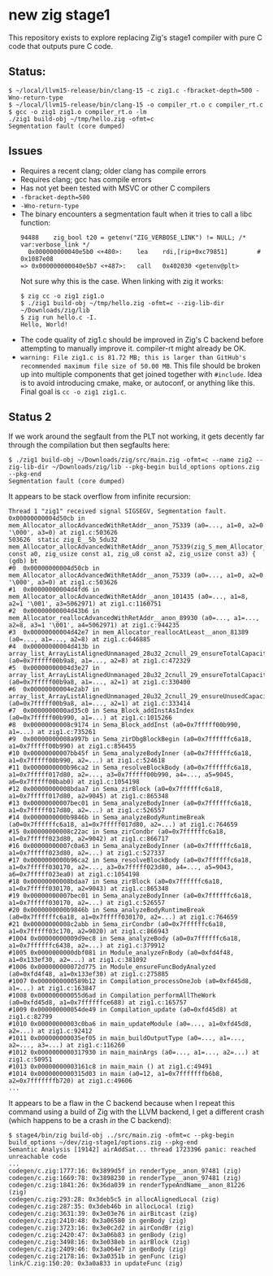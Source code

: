 # new zig stage1

This repository exists to explore replacing Zig's stage1 compiler with pure C
code that outputs pure C code.

## Status:

```
$ ~/local/llvm15-release/bin/clang-15 -c zig1.c -fbracket-depth=500 -Wno-return-type
$ ~/local/llvm15-release/bin/clang-15 -o compiler_rt.o c compiler_rt.c
$ gcc -o zig1 zig1.o compiler_rt.o -lm
./zig1 build-obj ~/tmp/hello.zig -ofmt=c
Segmentation fault (core dumped)
```

## Issues

 * Requires a recent clang; older clang has compile errors
 * Requires clang; gcc has compile errors
 * Has not yet been tested with MSVC or other C compilers
 * `-fbracket-depth=500`
 * `-Wno-return-type`
 * The binary encounters a segmentation fault when it tries to call a libc function:
    ```
    94488	 zig_bool t20 = getenv("ZIG_VERBOSE_LINK") != NULL; /* var:verbose_link */
      0x000000000040e5b0 <+480>:	lea    rdi,[rip+0xc79851]        # 0x1087e08
    => 0x000000000040e5b7 <+487>:	call   0x402030 <getenv@plt>
    ```
    Not sure why this is the case. When linking with zig it works:
    ```
    $ zig cc -o zig1 zig1.o 
    $ ./zig1 build-obj ~/tmp/hello.zig -ofmt=c --zig-lib-dir ~/Downloads/zig/lib
    $ zig run hello.c -I.
    Hello, World!
    ```
 * The code quality of zig1.c should be improved in Zig's C backend before
   attempting to manually improve it. compiler-rt might already be OK.
 * `warning: File zig1.c is 81.72 MB; this is larger than GitHub's recommended maximum file size of 50.00 MB`.
   This file should be broken up into multiple components that get joined together with `#include`. Idea is
   to avoid introducing cmake, make, or autoconf, or anything like this. Final goal is `cc -o zig1 zig1.c`.


## Status 2

If we work around the segfault from the PLT not working, it gets decently far through
the compilation but then segfaults here:

```
$ ./zig1 build-obj ~/Downloads/zig/src/main.zig -ofmt=c --name zig2 --zig-lib-dir ~/Downloads/zig/lib --pkg-begin build_options options.zig --pkg-end
Segmentation fault (core dumped)
```

It appears to be stack overflow from infinite recursion:

```
Thread 1 "zig1" received signal SIGSEGV, Segmentation fault.
0x00000000004d50cb in mem_Allocator_allocAdvancedWithRetAddr__anon_75339 (a0=..., a1=0, a2=0 '\000', a3=0) at zig1.c:503626
503626	static zig_E__5b_5du32 mem_Allocator_allocAdvancedWithRetAddr__anon_75339(zig_S_mem_Allocator__1718 const a0, zig_usize const a1, zig_u8 const a2, zig_usize const a3) {
(gdb) bt
#0  0x00000000004d50cb in mem_Allocator_allocAdvancedWithRetAddr__anon_75339 (a0=..., a1=0, a2=0 '\000', a3=0) at zig1.c:503626
#1  0x00000000004d4fd6 in mem_Allocator_allocAdvancedWithRetAddr__anon_101435 (a0=..., a1=8, a2=1 '\001', a3=5062971) at zig1.c:1160751
#2  0x00000000004d43b6 in mem_Allocator_reallocAdvancedWithRetAddr__anon_89930 (a0=..., a1=..., a2=8, a3=1 '\001', a4=5062971) at zig1.c:944235
#3  0x00000000004d42e7 in mem_Allocator_reallocAtLeast__anon_81389 (a0=..., a1=..., a2=8) at zig1.c:646885
#4  0x00000000004d413b in array_list_ArrayListAlignedUnmanaged_28u32_2cnull_29_ensureTotalCapacityPrecise (a0=0x7fffff00b9a8, a1=..., a2=8) at zig1.c:472329
#5  0x00000000004d3e27 in array_list_ArrayListAlignedUnmanaged_28u32_2cnull_29_ensureTotalCapacity (a0=0x7fffff00b9a8, a1=..., a2=1) at zig1.c:330400
#6  0x00000000004e2ab7 in array_list_ArrayListAlignedUnmanaged_28u32_2cnull_29_ensureUnusedCapacity (a0=0x7fffff00b9a8, a1=..., a2=1) at zig1.c:333414
#7  0x0000000000ad35c0 in Sema_Block_addInstAsIndex (a0=0x7fffff00b990, a1=...) at zig1.c:1015266
#8  0x00000000008c9174 in Sema_Block_addInst (a0=0x7fffff00b990, a1=...) at zig1.c:735261
#9  0x00000000008a997b in Sema_zirDbgBlockBegin (a0=0x7ffffffc6a18, a1=0x7fffff00b990) at zig1.c:856455
#10 0x00000000007bb45f in Sema_analyzeBodyInner (a0=0x7ffffffc6a18, a1=0x7fffff00b990, a2=...) at zig1.c:524618
#11 0x0000000000b96ca2 in Sema_resolveBlockBody (a0=0x7ffffffc6a18, a1=0x7fffff017d80, a2=..., a3=0x7fffff00b990, a4=..., a5=9045, a6=0x7fffff00bab0) at zig1.c:1054198
#12 0x00000000008bdaa7 in Sema_zirBlock (a0=0x7ffffffc6a18, a1=0x7fffff017d80, a2=9045) at zig1.c:865348
#13 0x00000000007bec01 in Sema_analyzeBodyInner (a0=0x7ffffffc6a18, a1=0x7fffff017d80, a2=...) at zig1.c:526557
#14 0x0000000000b9846b in Sema_analyzeBodyRuntimeBreak (a0=0x7ffffffc6a18, a1=0x7fffff017d80, a2=...) at zig1.c:764659
#15 0x00000000008c22ac in Sema_zirCondbr (a0=0x7ffffffc6a18, a1=0x7fffff023d80, a2=9042) at zig1.c:866717
#16 0x00000000007c0a63 in Sema_analyzeBodyInner (a0=0x7ffffffc6a18, a1=0x7fffff023d80, a2=...) at zig1.c:527337
#17 0x0000000000b96ca2 in Sema_resolveBlockBody (a0=0x7ffffffc6a18, a1=0x7fffff030170, a2=..., a3=0x7fffff023d80, a4=..., a5=9043, a6=0x7fffff023ea0) at zig1.c:1054198
#18 0x00000000008bdaa7 in Sema_zirBlock (a0=0x7ffffffc6a18, a1=0x7fffff030170, a2=9043) at zig1.c:865348
#19 0x00000000007bec01 in Sema_analyzeBodyInner (a0=0x7ffffffc6a18, a1=0x7fffff030170, a2=...) at zig1.c:526557
#20 0x0000000000b9846b in Sema_analyzeBodyRuntimeBreak (a0=0x7ffffffc6a18, a1=0x7fffff030170, a2=...) at zig1.c:764659
#21 0x00000000008c2abb in Sema_zirCondbr (a0=0x7ffffffc6a18, a1=0x7fffff03c170, a2=9020) at zig1.c:866943
#1004 0x00000000009d9ec8 in Sema_analyzeBody (a0=0x7ffffffc6a18, a1=0x7ffffffc6438, a2=...) at zig1.c:379912
#1005 0x0000000000dbf081 in Module_analyzeFnBody (a0=0xfd4f48, a1=0x133ef30, a2=...) at zig1.c:381092
#1006 0x000000000072d775 in Module_ensureFuncBodyAnalyzed (a0=0xfd4f48, a1=0x133ef30) at zig1.c:275885
#1007 0x0000000000589b12 in Compilation_processOneJob (a0=0xfd45d8, a1=...) at zig1.c:163847
#1008 0x000000000055d6ad in Compilation_performAllTheWork (a0=0xfd45d8, a1=0x7ffffffce688) at zig1.c:165757
#1009 0x000000000054de49 in Compilation_update (a0=0xfd45d8) at zig1.c:82799
#1010 0x00000000003c0ba6 in main_updateModule (a0=..., a1=0xfd45d8, a2=...) at zig1.c:92412
#1011 0x000000000035ef05 in main_buildOutputType (a0=..., a1=..., a2=..., a3=...) at zig1.c:116260
#1012 0x0000000000317930 in main_mainArgs (a0=..., a1=..., a2=...) at zig1.c:50951
#1013 0x00000000003161c8 in main_main () at zig1.c:49491
#1014 0x0000000000315d03 in main (a0=12, a1=0x7fffffffb6b8, a2=0x7fffffffb720) at zig1.c:49606
...
```

It appears to be a flaw in the C backend because when I repeat this command
using a build of Zig with the LLVM backend, I get a different crash (which
happens to be a crash *in* the C backend):

```
$ stage4/bin/zig build-obj ../src/main.zig -ofmt=c --pkg-begin build_options ~/dev/zig-stage1/options.zig --pkg-end 
Semantic Analysis [19142] airAddSat... thread 1723396 panic: reached unreachable code
...
codegen/c.zig:1777:16: 0x3899d5f in renderType__anon_97481 (zig)
codegen/c.zig:1669:78: 0x3898230 in renderType__anon_97481 (zig)
codegen/c.zig:1841:26: 0x36da039 in renderTypeAndName__anon_81226 (zig)
codegen/c.zig:293:28: 0x3deb5c5 in allocAlignedLocal (zig)
codegen/c.zig:287:35: 0x3deb46b in allocLocal (zig)
codegen/c.zig:3631:39: 0x3e03e76 in airBitcast (zig)
codegen/c.zig:2410:48: 0x3a06580 in genBody (zig)
codegen/c.zig:3723:16: 0x3e0c2d2 in airCondBr (zig)
codegen/c.zig:2420:47: 0x3a06b83 in genBody (zig)
codegen/c.zig:3498:16: 0x3e038eb in airBlock (zig)
codegen/c.zig:2409:46: 0x3a064e7 in genBody (zig)
codegen/c.zig:2178:16: 0x3a0351b in genFunc (zig)
link/C.zig:150:20: 0x3a0a833 in updateFunc (zig)
```

